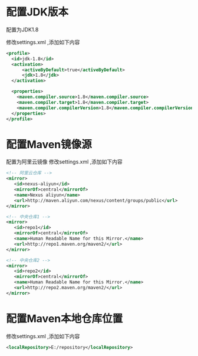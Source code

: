 # 配置JDK版本

配置为JDK1.8

修改settings.xml ,添加如下内容

```xml
<profile>
  <id>jdk-1.8</id>
  <activation>
      <activeByDefault>true</activeByDefault>
      <jdk>1.8</jdk>
  </activation>

  <properties>
    <maven.compiler.source>1.8</maven.compiler.source>
    <maven.compiler.target>1.8</maven.compiler.target>
    <maven.compiler.compilerVersion>1.8</maven.compiler.compilerVersion>
  </properties>
</profile>
```

# 配置Maven镜像源

配置为阿里云镜像
修改settings.xml ,添加如下内容

```xml
<!-- 阿里云仓库 -->
<mirror>
   <id>nexus-aliyun</id>
   <mirrorOf>central</mirrorOf>
   <name>Nexus aliyun</name>
   <url>http://maven.aliyun.com/nexus/content/groups/public</url>
</mirror>

<!-- 中央仓库1 -->
<mirror>
   <id>repo1</id>
   <mirrorOf>central</mirrorOf>
   <name>Human Readable Name for this Mirror.</name>
   <url>http://repo1.maven.org/maven2/</url>
</mirror>

<!-- 中央仓库2 -->
<mirror>
   <id>repo2</id>
   <mirrorOf>central</mirrorOf>
   <name>Human Readable Name for this Mirror.</name>
   <url>http://repo2.maven.org/maven2/</url>
</mirror>
```

# 配置Maven本地仓库位置

修改settings.xml ,添加如下内容

```xml
<localRepository>E:/repository</localRepository>
```
        
